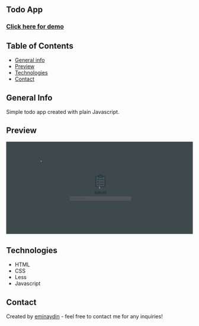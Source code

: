 ## Todo App

<a href="https://todo-web-project.netlify.app/" target="_blank"><h3 align="left">Click here for demo</h3></a>

## Table of Contents

- [General info](#general-info)
- [Preview](#preview)
- [Technologies](#technologies)
- [Contact](#contact)

## General Info

Simple todo app created with plain Javascript.

## Preview

![Todo App](todo.gif)

## Technologies

- HTML
- CSS
- Less
- Javascript

## Contact

Created by [eminaydin](https://github.com/eminaydin) - feel free to contact me for any inquiries!
